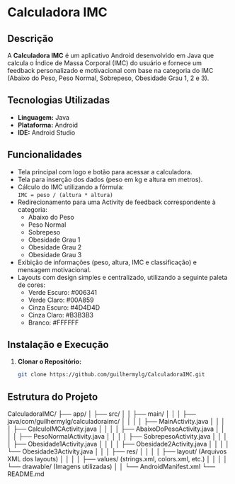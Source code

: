 # Calculadora IMC

## Descrição
A **Calculadora IMC** é um aplicativo Android desenvolvido em Java que calcula o Índice de Massa Corporal (IMC) do usuário e fornece um feedback personalizado e motivacional com base na categoria do IMC (Abaixo do Peso, Peso Normal, Sobrepeso, Obesidade Grau 1, 2 e 3).

## Tecnologias Utilizadas
- **Linguagem:** Java
- **Plataforma:** Android
- **IDE:** Android Studio

## Funcionalidades
- Tela principal com logo e botão para acessar a calculadora.
- Tela para inserção dos dados (peso em kg e altura em metros).
- Cálculo do IMC utilizando a fórmula:  
  `IMC = peso / (altura * altura)`
- Redirecionamento para uma Activity de feedback correspondente à categoria:
  - Abaixo do Peso
  - Peso Normal
  - Sobrepeso
  - Obesidade Grau 1
  - Obesidade Grau 2
  - Obesidade Grau 3
- Exibição de informações (peso, altura, IMC e classificação) e mensagem motivacional.
- Layouts com design simples e centralizado, utilizando a seguinte paleta de cores:
  - Verde Escuro: #006341
  - Verde Claro: #00A859
  - Cinza Escuro: #4D4D4D
  - Cinza Claro: #B3B3B3
  - Branco: #FFFFFF

## Instalação e Execução
1. **Clonar o Repositório:**
   ```bash
   git clone https://github.com/guilhermylg/CalculadoraIMC.git
## Estrutura do Projeto
CalculadoraIMC/
├── app/
│   ├── src/
│   │   ├── main/
│   │   │   ├── java/com/guilhermylg/calculadoraimc/
│   │   │   │   ├── MainActivity.java
│   │   │   │   ├── CalculoIMCActivity.java
│   │   │   │   ├── AbaixoDoPesoActivity.java
│   │   │   │   ├── PesoNormalActivity.java
│   │   │   │   ├── SobrepesoActivity.java
│   │   │   │   ├── Obesidade1Activity.java
│   │   │   │   ├── Obesidade2Activity.java
│   │   │   │   └── Obesidade3Activity.java
│   │   │   ├── res/
│   │   │   │   ├── layout/  (Arquivos XML dos layouts)
│   │   │   │   ├── values/  (strings.xml, colors.xml, etc.)
│   │   │   │   └── drawable/ (Imagens utilizadas)
│   │   └── AndroidManifest.xml
└── README.md
